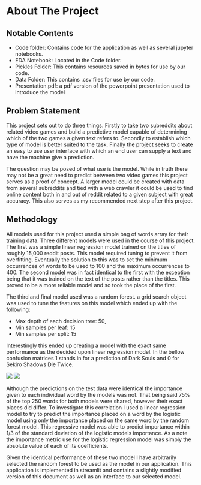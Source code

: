 <h1>About The Project</h1>
<h2>Notable Contents</h2>
<ul>
    <li>Code folder: Contains code for the application as well as several jupyter notebooks.</li>
    <li>EDA Notebook: Located in the Code folder.</li>
    <li>Pickles Folder: This contains resources saved in bytes for use by our code.</li>
    <li>Data Folder: This contains .csv files for use by our code.</li>
    <li>Presentation.pdf: a pdf version of the powerpoint presentation used to introduce the model</li>
</ul>
<h2>Problem Statement</h2>
<p>This project sets out to do three things. Firstly to take two subreddits about related video games and 
build a predictive model capable of determining which of the two games a given text refers to. Secondly to establish which type of model is better suited to the task. Finally the project seeks to create an easy to use user interface with which an end user can supply a text and have the machine give a prediction.</p>
<p>The question may be posed of what use is the model. While in truth there may not be a great need to predict between two video games this project serves as a proof of concept. A larger model could be created with data from several subreddits and tied with a web crawler it could be used to find online content both in and out of reddit related to a given subject with great accuracy. This also serves as my recommended next step after this project.</p>
<h2>Methodology</h2>
<p>All models used for this project used a simple bag of words array for their training data. Three different models were used in the course of this project. The first was a simple linear regression model trained on the titles of roughly 15,000 reddit posts. This model required tuning to prevent it from overfitting. Eventually the solution to this was to set the minimum occurrences of words to be used to 100 and the maximum occurrences to 400. The second model was in fact identical to the first with the exception being that it was trained on the text of the posts rather than the titles. This proved to be a more reliable model and so took the place of the first.</p>
<p>The third and final model used was a random forest. a grid search object was used to tune the features on this model which ended up with the following: 
    <ul>
        <li> Max depth of each decision tree: 50,</li> 
        <li> Min samples per leaf: 15</li> 
        <li>Min samples per split: 15</li> 
    </ul>
Interestingly this ended up creating a model with the exact same performance as the decided upon linear regression model. In the bellow confusion matrices 1 stands in for a prediction of Dark Souls and 0 for Sekiro Shadows Die Twice. 
</p>
<img src="http://www.andrewgossage.net/wp-content/uploads/2021/09/random-forest-matrix.png"></img>
<img src="http://www.andrewgossage.net/wp-content/uploads/2021/09/logistic-matrix.png"></img>
<p>Although the predictions on the test data were identical the importance given to each individual word by the models was not. That being said 75% of the top 250 words for both models were shared, however their exact places did differ. To investigate this correlation I used a linear regression model to try to predict the importance placed on a word by the logistic model using only the importance placed on the same word by the random forest model. This regressive model was able to predict importance within 1/3 of the standard deviation of the logistic models importance. As a note the importance metric use for the logistic regression model was simply the absolute value of each of its coefficients.</p>
<p>Given the identical performance of these two model I have arbitrarily selected the random forest to be used as the model in our application. This application is implemented in streamlit and contains a slightly modified version of this document as well as an interface to our selected model.</p>



